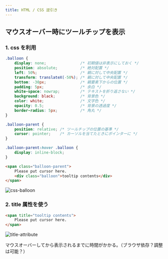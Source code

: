 ```yaml
---
title: HTML / CSS 逆引き
---
```

## マウスオーバー時にツールチップを表示

### 1. css を利用

```css
.balloon {
    display: none;               /* 初期値は非表示にしておく */
    position: absolute;          /* 絶対配置 */
    left: 50%;                   /* 親に対して中央配置 */
    transform: translateX(-50%); /* 親に対して中央配置 */
    bottom: -30px;               /* 親要素下からの位置 */
    padding: 5px;                /* 余白 */
    white-space: nowrap;         /* テキストを折り返さない */
    background: black;           /* 背景色 */
    color: white;                /* 文字色 */
    opacity: 0.5;                /* 背景の透過度 */
    border-radius: 5px;          /* 角丸 */
}

.balloon-parent {
    position: relative; /* ツールチップの位置の基準 */
    cursor: pointer;    /* カーソルを当てたときにポインターに */
}

.balloon-parent:hover .balloon {
    display: inline-block;
}
```

```html
<span class="balloon-parent">
    Please put cursor here.
    <div class="balloon">tooltip contents</div>
</span>
```

![css-balloon](https://gist.github.com/user-attachments/assets/6991dc49-2f05-4cf9-a28e-c7450bc66e08)


### 2. title 属性を使う

```html
<span title="tooltip contents">
    Please put cursor here.
</span>
```

![title-attribute](https://gist.github.com/user-attachments/assets/e9c0a3ce-6ec0-4f58-b1ae-c3ad312427ac)

マウスオーバーしてから表示されるまでに時間がかかる。（ブラウザ依存？調整は可能？）
